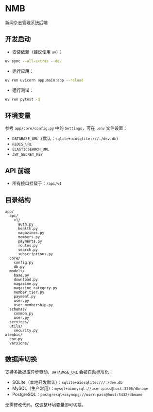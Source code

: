 # NMB
新闻杂志管理系统后端

## 开发启动

- 安装依赖（建议使用 `uv`）：
```bash
uv sync --all-extras --dev
```

- 运行应用：
```bash
uv run uvicorn app.main:app --reload
```

- 运行测试：
```bash
uv run pytest -q
```

## 环境变量

参考 `app/core/config.py` 中的 `Settings`，可在 `.env` 文件设置：
- `DATABASE_URL`（默认：`sqlite+aiosqlite:///./dev.db`）
- `REDIS_URL`
- `ELASTICSEARCH_URL`
- `JWT_SECRET_KEY`

## API 前缀

- 所有接口挂载于：`/api/v1`

## 目录结构

```
app/
  api/
    v1/
      auth.py
      health.py
      magazines.py
      members.py
      payments.py
      routes.py
      search.py
      subscriptions.py
  core/
    config.py
    db.py
  models/
    base.py
    download.py
    magazine.py
    magazine_category.py
    member_tier.py
    payment.py
    user.py
    user_membership.py
  schemas/
    common.py
    user.py
  services/
  utils/
    security.py
alembic/
  env.py
  versions/
```

## 数据库切换

支持多数据库异步驱动，`DATABASE_URL` 会被自动标准化：

- SQLite（本地开发默认）：`sqlite+aiosqlite:///./dev.db`
- MySQL（生产常用）：`mysql+aiomysql://user:pass@host:3306/dbname`
- PostgreSQL：`postgresql+asyncpg://user:pass@host:5432/dbname`

无需修改代码，仅调整环境变量即可切换。
